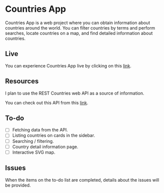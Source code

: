 # Countries App
Countries App is a web project where you can obtain information about countries around the world. You can filter countries by terms and perform searches, locate countries on a map, and find detailed information about countries.

## Live
You can experience Countries App live by clicking on this [link](https://the-countries-app-1.netlify.app/).

## Resources
I plan to use the REST Countries web API as a source of information.

You can check out this API from this [link](https://restcountries.com/).

## To-do
- [ ] Fetching data from the API.
- [ ] Listing countries on cards in the sidebar.
- [ ] Searching / filtering.
- [ ] Country detail information page.
- [ ] Interactive SVG map.

## Issues
When the items on the to-do list are completed, details about the issues will be provided.